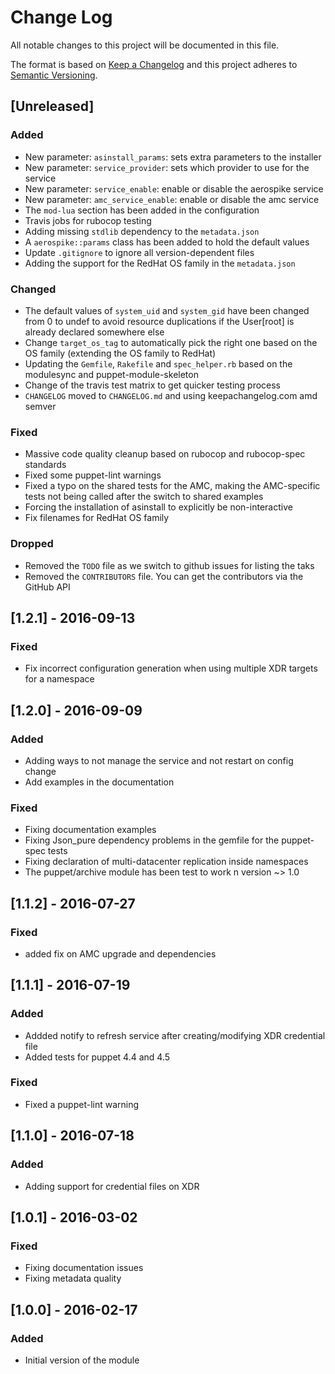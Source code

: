 # Change Log
All notable changes to this project will be documented in this file.

The format is based on [Keep a Changelog](http://keepachangelog.com/)
and this project adheres to [Semantic Versioning](http://semver.org/).

## [Unreleased]
### Added
- New parameter: `asinstall_params`: sets extra parameters to the installer
- New parameter: `service_provider`: sets which provider to use for the service
- New parameter: `service_enable`: enable or disable the aerospike service
- New parameter: `amc_service_enable`: enable or disable the amc service
- The `mod-lua` section has been added in the configuration
- Travis jobs for rubocop testing
- Adding missing `stdlib` dependency to the `metadata.json`
- A `aerospike::params` class has been added to hold the default values
- Update `.gitignore` to ignore all version-dependent files
- Adding the support for the RedHat OS family in the `metadata.json`

### Changed
- The default values of `system_uid` and `system_gid` have been changed from 0
  to undef to avoid resource duplications if the User[root] is already declared
  somewhere else
- Change `target_os_tag` to automatically pick the right one based on the OS
  family (extending the OS family to RedHat)
- Updating the `Gemfile`, `Rakefile` and `spec_helper.rb` based on the
  modulesync and puppet-module-skeleton
- Change of the travis test matrix to get quicker testing process
- `CHANGELOG` moved to `CHANGELOG.md` and using keepachangelog.com amd semver

### Fixed
- Massive code quality cleanup based on rubocop and rubocop-spec standards
- Fixed some puppet-lint warnings
- Fixed a typo on the shared tests for the AMC, making the AMC-specific tests
  not being called after the switch to shared examples
- Forcing the installation of asinstall to explicitly be non-interactive
- Fix filenames for RedHat OS family

### Dropped
- Removed the `TODO` file as we switch to github issues for listing the taks
- Removed the `CONTRIBUTORS` file. You can get the contributors via the GitHub API

## [1.2.1] - 2016-09-13
### Fixed
- Fix incorrect configuration generation when using multiple XDR targets for a namespace

## [1.2.0] - 2016-09-09
### Added
- Adding ways to not manage the service and not restart on config change
- Add examples in the documentation

### Fixed
- Fixing documentation examples
- Fixing Json_pure dependency problems in the gemfile for the puppet-spec tests
- Fixing declaration of multi-datacenter replication inside namespaces
- The puppet/archive module has been test to work n version ~> 1.0

## [1.1.2] - 2016-07-27
### Fixed
- added fix on AMC upgrade and dependencies

## [1.1.1] - 2016-07-19
### Added
- Addded notify to refresh service after creating/modifying XDR credential file
- Added tests for puppet 4.4 and 4.5

### Fixed
- Fixed a puppet-lint warning

## [1.1.0] - 2016-07-18
### Added
- Adding support for credential files on XDR

## [1.0.1] - 2016-03-02
### Fixed
- Fixing documentation issues
- Fixing metadata quality

## [1.0.0] - 2016-02-17
### Added
- Initial version of the module
